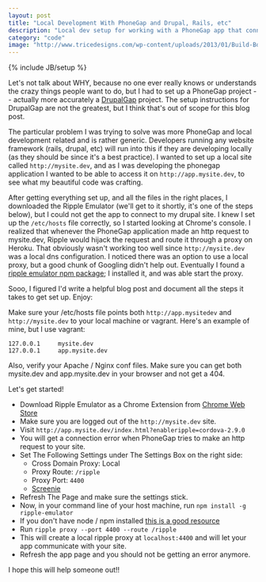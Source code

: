 ```yaml
---
layout: post
title: "Local Development With PhoneGap and Drupal, Rails, etc"
description: "Local dev setup for working with a PhoneGap app that connects to a locally hosted site."
category: "code"
image: "http://www.tricedesigns.com/wp-content/uploads/2013/01/Build-Bot-Preview.png"
---
```

{% include JB/setup %}

Let's not talk about WHY, because no one ever really knows or understands the crazy things people want to do, but I had to set up a PhoneGap project -- actually more accurately a [DrupalGap](http://drupalgap.org) project. The setup instructions for DrupalGap are not the greatest, but I think that's out of scope for this blog post.

The particular problem I was trying to solve was more PhoneGap and local development related and is rather generic. Developers running any website framework (rails, drupal, etc) will run into this if they are developing locally (as they should be since it's a best practice). I wanted to set up a local site called `http://mysite.dev`, and as I was developing the phonegap application I wanted to be able to access it on `http://app.mysite.dev`, to see what my beautiful code was crafting.

After getting everything set up, and all the files in the right places, I downloaded the Ripple Emulator (we'll get to it shortly, it's one of the steps below), but I could not get the app to connect to my drupal site.  I knew I set up the `/etc/hosts` file correctly, so I started looking at Chrome's console.  I realized that whenever the PhoneGap application made an http request to mysite.dev, Ripple would hijack the request and route it through a proxy on Heroku. That obviously wasn't working too well since `http://mysite.dev` was a local dns configuration.  I noticed there was an option to use a local proxy, but a good chunk of Googling didn't help out.  Eventually I found a [ripple emulator npm package](https://npmjs.org/package/ripple-emulator);  I installed it, and was able start the proxy.

Sooo, I figured I'd write a helpful blog post and document all the steps it takes to get set up.  Enjoy:

Make sure your /etc/hosts file points both `http://app.mysitedev` and `http://mysite.dev` to your local machine or vagrant. Here's an example of mine, but I use vagrant:

    127.0.0.1     mysite.dev
    127.0.0.1     app.mysite.dev

Also, verify your Apache / Nginx conf files.  Make sure you can get both mysite.dev and app.mysite.dev in your browser and not get a 404.

Let's get started!

* Download Ripple Emulator as a Chrome Extension from [Chrome Web Store](https://chrome.google.com/webstore/detail/ripple-emulator-beta/geelfhphabnejjhdalkjhgipohgpdnoc)
* Make sure you are logged out of the `http://mysite.dev` site.
* Visit `http://app.mysite.dev/index.html?enableripple=cordova-2.9.0`
* You will get a connection error when PhoneGap tries to make an http request to your site.
* Set The Following Settings under The Settings Box on the right side:
    * Cross Domain Proxy: Local
    * Proxy Route: `/ripple`
    * Proxy Port: `4400`
    * [Screenie](https://www.monosnap.com/image/QijT8Q0e5Z3A8FG5bnzLQqBNz)
* Refresh The Page and make sure the settings stick.
* Now, in your command line of your host machine, run `npm install -g ripple-emulator`
* If you don't have node / npm installed [this is a good resource](http://shapeshed.com/setting-up-nodejs-and-npm-on-mac-osx/)
* Run `ripple proxy --port 4400 --route /ripple`
* This will create a local ripple proxy at `localhost:4400` and will let your app communicate with your site.
* Refresh the app page and you should not be getting an error anymore.

I hope this will help someone out!!

